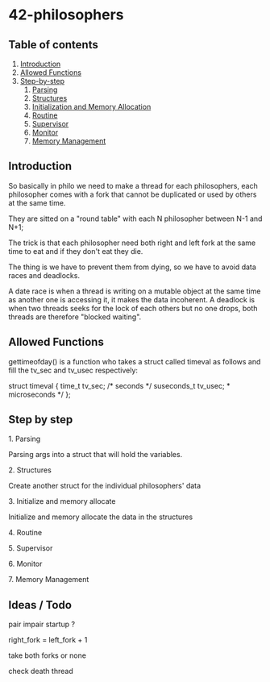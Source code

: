 # 42-philosophers

## Table of contents
1. [Introduction](#Introduction)
2. [Allowed Functions](##Functions)
3. [Step-by-step](##Step-by-step)
	1. [Parsing](#step1)
	2. [Structures](#step2)
	3. [Initialization and Memory Allocation](#step3)
	4. [Routine](#step4)
	5. [Supervisor](#step5)
	6. [Monitor](#step6)
	7. [Memory Management](#step7)

## Introduction

So basically in philo we need to make a thread for each philosophers, each philosopher comes with a fork that cannot be duplicated or used by others at the same time.

They are sitted on a "round table" with each N philosopher between N-1 and N+1;

The trick is that each philosopher need both right and left fork at the same time to eat and if they don't eat they die.

The thing is we have to prevent them from dying, so we have to avoid data races and deadlocks.

A date race is when a thread is writing on a mutable object at the same time as another one is accessing it, it makes the data incoherent. A deadlock is when two threads seeks for the lock of each others but no one drops, both threads are therefore "blocked waiting".

## Allowed Functions

gettimeofday() is a function who takes a struct called timeval as follows and fill the tv_sec and tv_usec respectively:

struct timeval {
	time_t	tv_sec;	/* seconds */
	suseconds_t	tv_usec;	* microseconds */
};

## Step by step

<a name='step1'>1. Parsing</a>

Parsing args into a struct that will hold the variables.

<a name='step2'>2. Structures</a>

 Create another struct for the individual philosophers' data

<a name='step3'>3. Initialize and memory allocate</a>

 Initialize and memory allocate the data in the structures

<a name='step4'>4. Routine</a>

<a name='step5'>5. Supervisor</a>

<a name='step6'>6. Monitor</a>

<a name='step7'>7. Memory Management</a>


## Ideas / Todo

pair impair startup ?

right_fork = left_fork + 1

take both forks or none

check death thread

